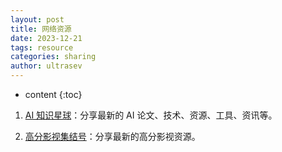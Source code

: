 ```yaml
---
layout: post
title: 网络资源
date: 2023-12-21
tags: resource
categories: sharing
author: ultrasev
---
```

* content
{:toc}



1. [AI 知识星球](https://ai.ultrasev.com)：分享最新的 AI 论文、技术、资源、工具、资讯等。



2. [高分影视集结号](https://film.ultrasev.com)：分享最新的高分影视资源。